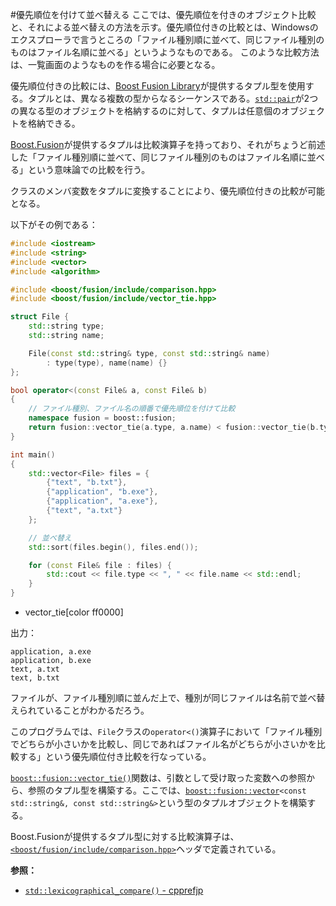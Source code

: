#優先順位を付けて並べ替える
ここでは、優先順位を付きのオブジェクト比較と、それによる並べ替えの方法を示す。優先順位付きの比較とは、Windowsのエクスプローラで言うところの「ファイル種別順に並べて、同じファイル種別のものはファイル名順に並べる」というようなものである。
このような比較方法は、一覧画面のようなものを作る場合に必要となる。

優先順位付きの比較には、[Boost Fusion Library](http://www.boost.org/doc/libs/release/libs/fusion/doc/html/)が提供するタプル型を使用する。タプルとは、異なる複数の型からなるシーケンスである。[`std::pair`](/reference/utility/pair.md)が2つの異なる型のオブジェクトを格納するのに対して、タプルは任意個のオブジェクトを格納できる。

[Boost.Fusion](http://www.boost.org/doc/libs/release/libs/fusion/doc/html/)が提供するタプルは比較演算子を持っており、それがちょうど前述した「ファイル種別順に並べて、同じファイル種別のものはファイル名順に並べる」という意味論での比較を行う。

クラスのメンバ変数をタプルに変換することにより、優先順位付きの比較が可能となる。

以下がその例である：
```cpp
#include <iostream>
#include <string>
#include <vector>
#include <algorithm>

#include <boost/fusion/include/comparison.hpp>
#include <boost/fusion/include/vector_tie.hpp>

struct File {
    std::string type;
    std::string name;

    File(const std::string& type, const std::string& name)
        : type(type), name(name) {}
};

bool operator<(const File& a, const File& b)
{
    // ファイル種別、ファイル名の順番で優先順位を付けて比較
    namespace fusion = boost::fusion;
    return fusion::vector_tie(a.type, a.name) < fusion::vector_tie(b.type, b.name);
}

int main()
{
    std::vector<File> files = {
        {"text", "b.txt"},
        {"application", "b.exe"},
        {"application", "a.exe"},
        {"text", "a.txt"}
    };

    // 並べ替え
    std::sort(files.begin(), files.end());

    for (const File& file : files) {
        std::cout << file.type << ", " << file.name << std::endl;
    }
}
```
* vector_tie[color ff0000]

出力：
```
application, a.exe
application, b.exe
text, a.txt
text, b.txt
```

ファイルが、ファイル種別順に並んだ上で、種別が同じファイルは名前で並べ替えられていることがわかるだろう。

このプログラムでは、`File`クラスの`operator<()`演算子において「ファイル種別でどちらが小さいかを比較し、同じであればファイル名がどちらが小さいかを比較する」という優先順位付き比較を行なっている。

[`boost::fusion::vector_tie()`](http://www.boost.org/doc/libs/release/libs/fusion/doc/html/fusion/container/generation/functions/vector_tie.html)関数は、引数として受け取った変数への参照から、参照のタプル型を構築する。ここでは、[`boost::fusion::vector`](http://www.boost.org/doc/libs/release/libs/fusion/doc/html/fusion/container/vector.html)`<const std::string&, const std::string&>`という型のタプルオブジェクトを構築する。

Boost.Fusionが提供するタプル型に対する比較演算子は、[`<boost/fusion/include/comparison.hpp>`](http://www.boost.org/doc/libs/release/libs/fusion/doc/html/fusion/sequence/operator/comparison.html)ヘッダで定義されている。


**参照：**

- [`std::lexicographical_compare()` - cpprefjp](https://sites.google.com/site/cpprefjp/reference/algorithm/lexicographical_compare)

